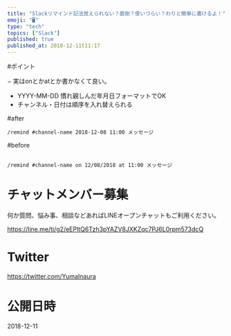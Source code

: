 ```yaml
---
title: "Slackリマインド記法覚えられない？面倒？使いづらい？わりと簡単に書けるよ！"
emoji: "🖥"
type: "tech"
topics: ["Slack"]
published: true
published_at: 2018-12-11t11:17
---
```


#ポイント

− 実はonとかatとか書かなくて良い。
- YYYY-MM-DD 慣れ親しんだ年月日フォーマットでOK
- チャンネル・日付は順序を入れ替えられる
 
#after

```
/remind #channel-name 2018-12-08 11:00 メッセージ
```

#before

```

/remind #channel-name on 12/08/2018 at 11:00 メッセージ
```








<!-- Update From Qiita API -->

# チャットメンバー募集


何か質問、悩み事、相談などあればLINEオープンチャットもご利用ください。

https://line.me/ti/g2/eEPltQ6Tzh3pYAZV8JXKZqc7PJ6L0rpm573dcQ





# Twitter


https://twitter.com/YumaInaura


<!-- Update From Qiita API -->



# 公開日時

2018-12-11
